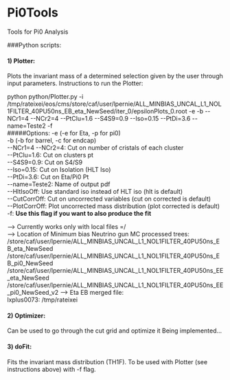 # Pi0Tools
Tools for Pi0 Analysis

###Python scripts:
#### 1) Plotter:
Plots the invariant mass of a determined selection given by the user through input parameters.
Instructions to run the Plotter:

python python/Plotter.py 
-i /tmp/rateixei/eos/cms/store/caf/user/lpernie/ALL_MINBIAS_UNCAL_L1_NOL1FILTER_40PU50ns_EB_eta_NewSeed/iter_0/epsilonPlots_0.root -e -b --NCr1=4 --NCr2=4 --PtClu=1.6 --S4S9=0.9 --Iso=0.15 --PtDi=3.6 --name=Teste2 -f  
#####Options:
-e (-e for Eta, -p for pi0)  
-b (-b for barrel, -c for endcap)  
--NCr1=4 --NCr2=4: Cut on number of cristals of each cluster  
--PtClu=1.6: Cut on clusters pt  
--S4S9=0.9: Cut on S4/S9  
--Iso=0.15: Cut on Isolation (HLT Iso)  
--PtDi=3.6: Cut on Eta/Pi0 Pt  
--name=Teste2: Name of output pdf  
--HltIsoOff: Use standard iso instead of HLT iso (hlt is default)  
--CutCorrOff: Cut on uncorrected variables (cut on corrected is default)  
--PlotCorrOff: Plot uncorrected mass distribution (plot corrected is default)  
-f: <b>Use this flag if you want to also produce the fit</b>

--> Currently works only with local files =/  
--> Location of Minimum bias Neutrino gun MC processed trees:  
/store/caf/user/lpernie/ALL_MINBIAS_UNCAL_L1_NOL1FILTER_40PU50ns_EB_eta_NewSeed
/store/caf/user/lpernie/ALL_MINBIAS_UNCAL_L1_NOL1FILTER_40PU50ns_EB_pi0_NewSeed
/store/caf/user/lpernie/ALL_MINBIAS_UNCAL_L1_NOL1FILTER_40PU50ns_EE_eta_NewSeed
/store/caf/user/lpernie/ALL_MINBIAS_UNCAL_L1_NOL1FILTER_40PU50ns_EE_pi0_NewSeed_v2
--> Eta EB merged file:  
lxplus0073: /tmp/rateixei

#### 2) Optimizer:
Can be used to go through the cut grid and optimize it
Being implemented...

#### 3) doFit:
Fits the invariant mass distribution (TH1F). To be used with Plotter (see instructions above) with -f flag.
